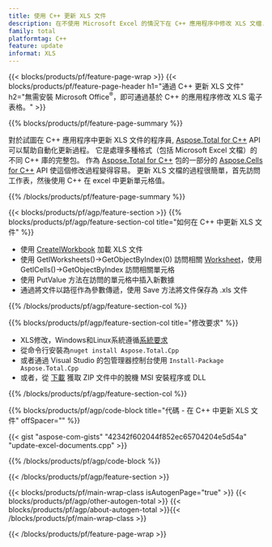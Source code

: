 ```yaml
---
title: 使用 C++ 更新 XLS 文件
description: 在不使用 Microsoft Excel 的情況下在 C++ 應用程序中修改 XLS 文檔.
family: total
platformtag: C++
feature: update
informat: XLS
---
```

{{< blocks/products/pf/feature-page-wrap >}}
{{< blocks/products/pf/feature-page-header h1="通過 C++ 更新 XLS 文件" h2="無需安裝 Microsoft Office<sup>&reg;</sup>，即可通過基於 C++ 的應用程序修改 XLS 電子表格。" >}}

{{% blocks/products/pf/feature-page-summary %}}

對於試圖在 C++ 應用程序中更新 XLS 文件的程序員, [Aspose.Total for C++](https://products.aspose.com/total/cpp/) API 可以幫助自動化更新過程。 它是處理多種格式（包括 Microsoft Excel 文檔）的不同 C++ 庫的完整包。 作為 [Aspose.Total for C++](https://products.aspose.com/total/cpp/) 包的一部分的 [Aspose.Cells for C++](https://products.aspose.com/cells/cpp/) API 使這個修改過程變得容易。 更新 XLS 文檔的過程很簡單，首先訪問工作表，然後使用 C++ 在 excel 中更新單元格值。

{{% /blocks/products/pf/feature-page-summary %}}

{{< blocks/products/pf/agp/feature-section >}}
{{% blocks/products/pf/agp/feature-section-col title="如何在 C++ 中更新 XLS 文件" %}}

- 使用 [CreateIWorkbook](https://reference.aspose.com/cells/cpp/class/aspose.cells.factory#a93f7282b976d2a001d44198dedaceee8) 加載 XLS 文件
- 使用 GetIWorksheets()->GetObjectByIndex(0) 訪問相關 [Worksheet](https://reference.aspose.com/cells/cpp/class/aspose.cells.i_worksheet)，使用 GetICells()->GetObjectByIndex 訪問相關單元格
- 使用 PutValue 方法在訪問的單元格中插入新數據
- 通過將文件以路徑作為參數傳遞，使用 Save 方法將文件保存為 .xls 文件

{{% /blocks/products/pf/agp/feature-section-col %}}

{{% blocks/products/pf/agp/feature-section-col title="修改要求" %}}

- XLS修改，Windows和Linux系統遵循[系統要求](https://docs.aspose.com/cells/cpp/system-requirements/) 
- 從命令行安裝為```nuget install Aspose.Total.Cpp```
- 或者通過 Visual Studio 的包管理器控制台使用 ```Install-Package Aspose.Total.Cpp```
- 或者，從 [下載](https://releases.aspose.com/cells/cpp) 獲取 ZIP 文件中的脫機 MSI 安裝程序或 DLL

{{% /blocks/products/pf/agp/feature-section-col %}}

{{% blocks/products/pf/agp/code-block title="代碼 - 在 C++ 中更新 XLS 文件" offSpacer="" %}}

{{< gist "aspose-com-gists" "42342f602044f852ec65704204e5d54a" "update-excel-documents.cpp" >}}

{{% /blocks/products/pf/agp/code-block %}}

{{< /blocks/products/pf/agp/feature-section >}}

{{< blocks/products/pf/main-wrap-class isAutogenPage="true" >}}
{{< blocks/products/pf/agp/other-autogen-total >}}
{{< blocks/products/pf/agp/about-autogen-total >}}{{< /blocks/products/pf/main-wrap-class >}}

{{< /blocks/products/pf/feature-page-wrap >}}